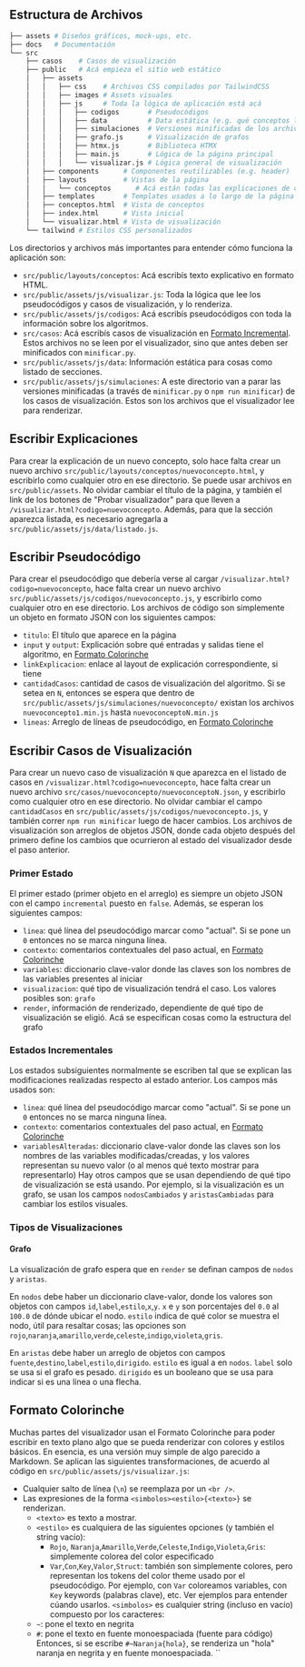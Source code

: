 ## Estructura de Archivos

```python
├── assets # Diseños gráficos, mock-ups, etc.
├── docs   # Documentación
└── src
	├── casos    # Casos de visualización
	├── public   # Acá empieza el sitio web estático
	│	├── assets
	│	│	├── css    # Archivos CSS compilados por TailwindCSS
	│	│	├── images # Assets visuales
	│	│	├── js     # Toda la lógica de aplicación está acá
	│	│	│	├── codigos       # Pseudocódigos
	│	│	│	├── data          # Data estática (e.g. qué conceptos listar)
	│	│	│	├── simulaciones  # Versiones minificadas de los archivos en src/casos
	│	│	│	├── grafo.js      # Visualización de grafos
	│	│	│	├── htmx.js       # Biblioteca HTMX
	│	│	│	├── main.js       # Lógica de la página principal
	│	│	│	└── visualizar.js # Lógica general de visualización
	│	├── components      # Componentes reutilizables (e.g. header)
	│	├── layouts         # Vistas de la página
	│	│	└── conceptos      # Acá están todas las explicaciones de conceptos
	│	├── templates       # Templates usados a lo largo de la página
	│	├── conceptos.html  # Vista de conceptos 
	│	├── index.html      # Vista inicial
	│	└── visualizar.html # Vista de visualización
	└── tailwind # Estilos CSS personalizados 
```
Los directorios y archivos más importantes para entender cómo funciona la aplicación son:
* `src/public/layouts/conceptos`: Acá escribís texto explicativo en formato HTML.
* `src/public/assets/js/visualizar.js`: Toda la lógica que lee los pseudocódigos y casos de visualización, y lo renderiza.
* `src/public/assets/js/codigos`: Acá escribís pseudocódigos con toda la información sobre los algoritmos. 
* `src/casos`: Acá escribís casos de visualización en [Formato Incremental](#escribir-casos-de-visualización). Estos archivos no se leen por el visualizador, sino que antes deben ser minificados con `minificar.py`.
* `src/public/assets/js/data`: Información estática para cosas como listado de secciones.
* `src/public/assets/js/simulaciones`: A este directorio van a parar las versiones minificadas (a través de `minificar.py` o `npm run minificar`) de los casos de visualización. Estos son los archivos que el visualizador lee para renderizar.

## Escribir Explicaciones
Para crear la explicación de un nuevo concepto, solo hace falta crear un nuevo archivo `src/public/layouts/conceptos/nuevoconcepto.html`, y escribirlo como cualquier otro en ese directorio. Se puede usar archivos en `src/public/assets`. No olvidar cambiar el título de la página, y también el link de los botones de "Probar visualizador" para que lleven a `/visualizar.html?codigo=nuevoconcepto`. Además, para que la sección aparezca listada, es necesario agregarla a `src/public/assets/js/data/listado.js`.

## Escribir Pseudocódigo
Para crear el pseudocódigo que debería verse al cargar `/visualizar.html?codigo=nuevoconcepto`, hace falta crear un nuevo archivo `src/public/assets/js/codigos/nuevoconcepto.js`, y escribirlo como cualquier otro en ese directorio. Los archivos de código son simplemente un objeto en formato JSON con los siguientes campos:
* `titulo`: El título que aparece en la página
* `input` y `output`: Explicación sobre qué entradas y salidas tiene el algoritmo, en [Formato Colorinche](#formato-colorinche)
* `linkExplicacion`: enlace al layout de explicación correspondiente, si tiene
* `cantidadCasos`: cantidad de casos de visualización del algoritmo. Si se setea en `N`, entonces se espera que dentro de `src/public/assets/js/simulaciones/nuevoconcepto/` existan los archivos `nuevoconcepto1.min.js` hasta `nuevoconceptoN.min.js`
* `lineas`: Arreglo de líneas de pseudocódigo, en [Formato Colorinche](#formato-colorinche)

## Escribir Casos de Visualización
Para crear un nuevo caso de visualización `N` que aparezca en el listado de casos en `/visualizar.html?codigo=nuevoconcepto`, hace falta crear un nuevo archivo `src/casos/nuevoconcepto/nuevoconceptoN.json`, y escribirlo como cualquier otro en ese directorio. No olvidar cambiar el campo `cantidadCasos` en `src/public/assets/js/codigos/nuevoconcepto.js`, y también correr `npm run minificar` luego de hacer cambios. Los archivos de visualización son arreglos de objetos JSON, donde cada objeto después del primero define los cambios que ocurrieron al estado del visualizador desde el paso anterior.

### Primer Estado
El primer estado (primer objeto en el arreglo) es siempre un objeto JSON con el campo `incremental` puesto en `false`. Además, se esperan los siguientes campos:
* `linea`: qué línea del pseudocódigo marcar como "actual". Si se pone un `0` entonces no se marca ninguna línea.
* `contexto`: comentarios contextuales del paso actual, en [Formato Colorinche](#formato-colorinche)
* `variables`: diccionario clave-valor donde las claves son los nombres de las variables presentes al iniciar
* `visualizacion`: qué tipo de visualización tendrá el caso. Los valores posibles son: `grafo`
* `render`, información de renderizado, dependiente de qué tipo de visualización se eligió. Acá se especifican cosas como la estructura del grafo

### Estados Incrementales
Los estados subsiguientes normalmente se escriben tal que se explican las modificaciones realizadas respecto al estado anterior. Los campos más usados son:
* `linea`: qué línea del pseudocódigo marcar como "actual". Si se pone un `0` entonces no se marca ninguna línea.
* `contexto`: comentarios contextuales del paso actual, en [Formato Colorinche](#formato-colorinche)
* `variablesAlteradas`: diccionario clave-valor donde las claves son los nombres de las variables modificadas/creadas, y los valores representan su nuevo valor (o al menos qué texto mostrar para representarlo)
Hay otros campos que se usan dependiendo de qué tipo de visualización se está usando. Por ejemplo, si la visualización es un grafo, se usan los campos `nodosCambiados` y `aristasCambiadas` para cambiar los estilos visuales.

### Tipos de Visualizaciones
#### Grafo
La visualización de grafo espera que en `render` se definan campos de `nodos` y `aristas`.

En `nodos` debe haber un diccionario clave-valor, donde los valores son objetos con campos `id`,`label`,`estilo`,`x`,`y`. `x` e `y` son porcentajes del `0.0` al `100.0` de dónde ubicar el nodo. `estilo` indica de qué color se muestra el nodo, útil para resaltar cosas; las opciones son `rojo`,`naranja`,`amarillo`,`verde`,`celeste`,`indigo`,`violeta`,`gris`.

En `aristas` debe haber un arreglo de objetos con campos `fuente`,`destino`,`label`,`estilo`,`dirigido`. `estilo` es igual a en `nodos`. `label` solo se usa si el grafo es pesado. `dirigido` es un booleano que se usa para indicar si es una línea o una flecha.

## Formato Colorinche
Muchas partes del visualizador usan el Formato Colorinche para poder escribir en texto plano algo que se pueda renderizar con colores y estilos básicos. En esencia, es una versión muy simple de algo parecido a Markdown. Se aplican las siguientes transformaciones, de acuerdo al código en `src/public/assets/js/visualizar.js`:
* Cualquier salto de línea (`\n`) se reemplaza por un `<br />`.
* Las expresiones de la forma `<simbolos><estilo>{<texto>}` se renderizan.
  * `<texto>` es texto a mostrar.
  * `<estilo>` es cualquiera de las siguientes opciones (y también el string vacío):
    * `Rojo`, `Naranja`,`Amarillo`,`Verde`,`Celeste`,`Indigo`,`Violeta`,`Gris`: simplemente colorea del color especificado
    * `Var`,`Con`,`Key`,`Valor`,`Struct`: también son simplemente colores, pero representan los tokens del color theme usado por el pseudocódigo. Por ejemplo, con `Var` coloreamos variables, con `Key` keywords (palabras clave), etc. Ver ejemplos para entender cúando usarlos.
`<simbolos>` es cualquier string (incluso en vacío) compuesto por los caracteres:
  * `~`: pone el texto en negrita
  * `#`: pone el texto en fuente monoespaciada (fuente para código)
Entonces, si se escribe `#~Naranja{hola}`, se renderiza un "hola" naranja en negrita y en fuente monoespaciada.
``